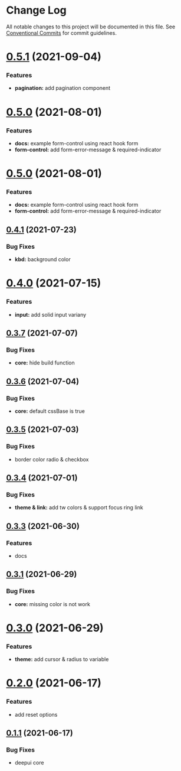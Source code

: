 # Change Log

All notable changes to this project will be documented in this file.
See [Conventional Commits](https://conventionalcommits.org) for commit guidelines.

# [0.5.1](https://github.com/deepecom/deepui/compare/@deepui/core@0.5.0...@deepui/core@0.5.1) (2021-09-04)


### Features

* **pagination:** add pagination component



# [0.5.0](https://github.com/deepecom/deepui/compare/@deepui/core@0.4.1...@deepui/core@0.5.0) (2021-08-01)


### Features

* **docs:** example form-control using react hook form
* **form-control:** add form-error-message & required-indicator



# [0.5.0](https://github.com/deepecom/deepui/compare/@deepui/core@0.4.1...@deepui/core@0.5.0) (2021-08-01)


### Features

* **docs:** example form-control using react hook form
* **form-control:** add form-error-message & required-indicator





## [0.4.1](https://github.com/deepecom/deepui/compare/@deepui/core@0.4.0...@deepui/core@0.4.1) (2021-07-23)


### Bug Fixes

* **kbd:** background color





# [0.4.0](https://github.com/deepecom/deepui/compare/@deepui/core@0.3.7...@deepui/core@0.4.0) (2021-07-15)


### Features

* **input:** add solid input variany





## [0.3.7](https://github.com/deepecom/deepui/compare/@deepui/core@0.3.6...@deepui/core@0.3.7) (2021-07-07)


### Bug Fixes

* **core:** hide build function





## [0.3.6](https://github.com/deepecom/deepui/compare/@deepui/core@0.3.5...@deepui/core@0.3.6) (2021-07-04)


### Bug Fixes

* **core:** default cssBase is true





## [0.3.5](https://github.com/deepecom/deepui/compare/@deepui/core@0.3.4...@deepui/core@0.3.5) (2021-07-03)


### Bug Fixes

* border color radio & checkbox





## [0.3.4](https://github.com/deepecom/deepui/compare/@deepui/core@0.3.3...@deepui/core@0.3.4) (2021-07-01)


### Bug Fixes

* **theme & link:** add tw colors & support focus ring link





## [0.3.3](https://github.com/deepecom/deepui/compare/@deepui/core@0.3.1...@deepui/core@0.3.3) (2021-06-30)


### Features

* docs





## [0.3.1](https://github.com/deepecom/deepui/compare/@deepui/core@0.3.0...@deepui/core@0.3.1) (2021-06-29)


### Bug Fixes

* **core:** missing color is not work





# [0.3.0](https://github.com/deepecom/deepui/compare/@deepui/core@0.2.0...@deepui/core@0.3.0) (2021-06-29)


### Features

* **theme:** add cursor & radius to variable





# [0.2.0](https://github.com/deepecom/deepui/compare/@deepui/core@0.1.1...@deepui/core@0.2.0) (2021-06-17)


### Features

* add reset options





## [0.1.1](https://github.com/deepecom/deepui/compare/@deepui/core@0.1.0...@deepui/core@0.1.1) (2021-06-17)


### Bug Fixes

* deepui core
